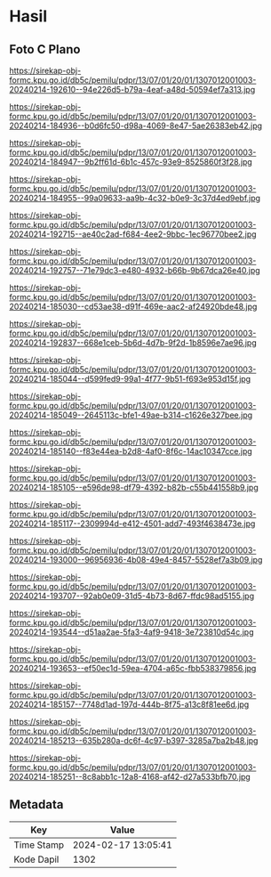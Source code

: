 # Hasil

## Foto C Plano

https://sirekap-obj-formc.kpu.go.id/db5c/pemilu/pdpr/13/07/01/20/01/1307012001003-20240214-192610--94e226d5-b79a-4eaf-a48d-50594ef7a313.jpg

https://sirekap-obj-formc.kpu.go.id/db5c/pemilu/pdpr/13/07/01/20/01/1307012001003-20240214-184936--b0d6fc50-d98a-4069-8e47-5ae26383eb42.jpg

https://sirekap-obj-formc.kpu.go.id/db5c/pemilu/pdpr/13/07/01/20/01/1307012001003-20240214-184947--9b2ff61d-6b1c-457c-93e9-8525860f3f28.jpg

https://sirekap-obj-formc.kpu.go.id/db5c/pemilu/pdpr/13/07/01/20/01/1307012001003-20240214-184955--99a09633-aa9b-4c32-b0e9-3c37d4ed9ebf.jpg

https://sirekap-obj-formc.kpu.go.id/db5c/pemilu/pdpr/13/07/01/20/01/1307012001003-20240214-192715--ae40c2ad-f684-4ee2-9bbc-1ec96770bee2.jpg

https://sirekap-obj-formc.kpu.go.id/db5c/pemilu/pdpr/13/07/01/20/01/1307012001003-20240214-192757--71e79dc3-e480-4932-b66b-9b67dca26e40.jpg

https://sirekap-obj-formc.kpu.go.id/db5c/pemilu/pdpr/13/07/01/20/01/1307012001003-20240214-185030--cd53ae38-d91f-469e-aac2-af24920bde48.jpg

https://sirekap-obj-formc.kpu.go.id/db5c/pemilu/pdpr/13/07/01/20/01/1307012001003-20240214-192837--668e1ceb-5b6d-4d7b-9f2d-1b8596e7ae96.jpg

https://sirekap-obj-formc.kpu.go.id/db5c/pemilu/pdpr/13/07/01/20/01/1307012001003-20240214-185044--d599fed9-99a1-4f77-9b51-f693e953d15f.jpg

https://sirekap-obj-formc.kpu.go.id/db5c/pemilu/pdpr/13/07/01/20/01/1307012001003-20240214-185049--2645113c-bfe1-49ae-b314-c1626e327bee.jpg

https://sirekap-obj-formc.kpu.go.id/db5c/pemilu/pdpr/13/07/01/20/01/1307012001003-20240214-185140--f83e44ea-b2d8-4af0-8f6c-14ac10347cce.jpg

https://sirekap-obj-formc.kpu.go.id/db5c/pemilu/pdpr/13/07/01/20/01/1307012001003-20240214-185105--e596de98-df79-4392-b82b-c55b441558b9.jpg

https://sirekap-obj-formc.kpu.go.id/db5c/pemilu/pdpr/13/07/01/20/01/1307012001003-20240214-185117--2309994d-e412-4501-add7-493f4638473e.jpg

https://sirekap-obj-formc.kpu.go.id/db5c/pemilu/pdpr/13/07/01/20/01/1307012001003-20240214-193000--96956936-4b08-49e4-8457-5528ef7a3b09.jpg

https://sirekap-obj-formc.kpu.go.id/db5c/pemilu/pdpr/13/07/01/20/01/1307012001003-20240214-193707--92ab0e09-31d5-4b73-8d67-ffdc98ad5155.jpg

https://sirekap-obj-formc.kpu.go.id/db5c/pemilu/pdpr/13/07/01/20/01/1307012001003-20240214-193544--d51aa2ae-5fa3-4af9-9418-3e723810d54c.jpg

https://sirekap-obj-formc.kpu.go.id/db5c/pemilu/pdpr/13/07/01/20/01/1307012001003-20240214-193653--ef50ec1d-59ea-4704-a65c-fbb538379856.jpg

https://sirekap-obj-formc.kpu.go.id/db5c/pemilu/pdpr/13/07/01/20/01/1307012001003-20240214-185157--7748d1ad-197d-444b-8f75-a13c8f81ee6d.jpg

https://sirekap-obj-formc.kpu.go.id/db5c/pemilu/pdpr/13/07/01/20/01/1307012001003-20240214-185213--635b280a-dc6f-4c97-b397-3285a7ba2b48.jpg

https://sirekap-obj-formc.kpu.go.id/db5c/pemilu/pdpr/13/07/01/20/01/1307012001003-20240214-185251--8c8abb1c-12a8-4168-af42-d27a533bfb70.jpg


## Metadata

| Key        | Value               |
| ---------- | ------------------- |
| Time Stamp | 2024-02-17 13:05:41 |
| Kode Dapil | 1302                |




